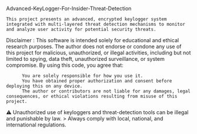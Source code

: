 Advanced-KeyLogger-For-Insider-Threat-Detection

    This project presents an advanced, encrypted keylogger system integrated with multi-layered threat detection mechanisms to monitor and analyze user activity for potential security threats.

Disclaimer :
    This software is intended solely for educational and ethical research purposes. The author does not endorse or condone any use of this project for malicious, unauthorized, or illegal activities, including but not limited to spying, data theft, unauthorized surveillance, or system compromise.
    By using this code, you agree that:
    
          You are solely responsible for how you use it.
          You have obtained proper authorization and consent before deploying this on any device.
          The author or contributors are not liable for any damages, legal consequences, or ethical violations resulting from misuse of this project.

⚠️ Unauthorized use of keyloggers and threat-detection tools can be illegal and punishable by law. 
    >  Always comply with local, national, and international regulations.

